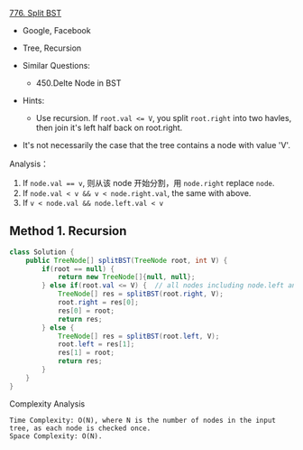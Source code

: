 [776. Split BST](https://leetcode.com/problems/split-bst/)

* Google, Facebook
* Tree, Recursion
* Similar Questions:
    * 450.Delte Node in BST
* Hints:
    * Use recursion. If `root.val <= V`, you split `root.right` into two havles, then join it's left half back on root.right.


* It's not necessarily the case that the tree contains a node with value 'V'.

Analysis：
1. If `node.val == v`, 则从该 node 开始分割，用 `node.right` replace `node`.
2. If `node.val < v && v < node.right.val`, the same with above.
3. If `v < node.val && node.left.val < v`  
    
    
## Method 1. Recursion
```java 
class Solution {
    public TreeNode[] splitBST(TreeNode root, int V) {
        if(root == null) {
            return new TreeNode[]{null, null};
        } else if(root.val <= V) {  // all nodes including node.left and node are smaller than V
            TreeNode[] res = splitBST(root.right, V);
            root.right = res[0];
            res[0] = root;
            return res;
        } else {    
            TreeNode[] res = splitBST(root.left, V);
            root.left = res[1];
            res[1] = root;
            return res;
        }
    }
}
``` 
Complexity Analysis

    Time Complexity: O(N), where N is the number of nodes in the input tree, as each node is checked once.
    Space Complexity: O(N).



